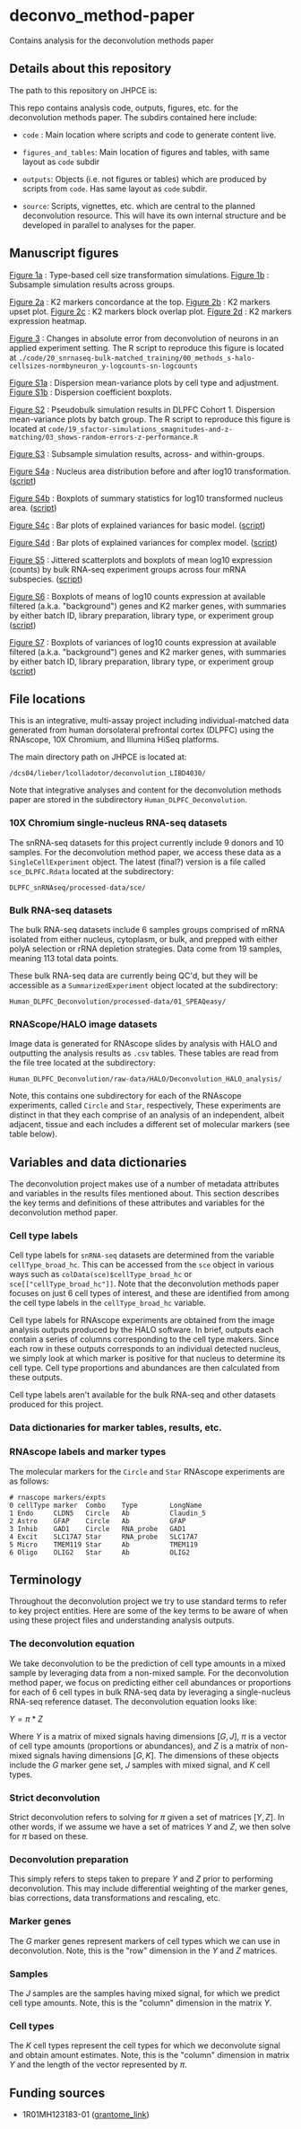 # deconvo_method-paper

Contains analysis for the deconvolution methods paper

## Details about this repository

The path to this repository on JHPCE is:

This repo contains analysis code, outputs, figures, etc. for the deconvolution methods paper. The subdirs contained here include:

* `code` : Main location where scripts and code to generate content live.

* `figures_and_tables`: Main location of figures and tables, with same layout as `code` subdir

* `outputs`: Objects (i.e. not figures or tables) which are produced by scripts from `code`. Has same layout as `code` subdir.

* `source`: Scripts, vignettes, etc. which are central to the planned deconvolution resource. This will have its own internal structure and be developed in parallel to analyses for the paper.

## Manuscript figures

[Figure 1a]() : Type-based cell size transformation simulations.
[Figure 1b]() : Subsample simulation results across groups.

[Figure 2a]() : K2 markers concordance at the top.
[Figure 2b]() : K2 markers upset plot.
[Figure 2c]() : K2 markers block overlap plot.
[Figure 2d]() : K2 markers expression heatmap.

[Figure 3]() : Changes in absolute error from deconvolution of neurons in an applied experiment setting. The R script to reproduce this figure is located at `./code/20_snrnaseq-bulk-matched_training/00_methods_s-halo-cellsizes-normbyneuron_y-logcounts-sn-logcounts`

[Figure S1a]() : Dispersion mean-variance plots by cell type and adjustment.
[Figure S1b]() : Dispersion coefficient boxplots.

[Figure S2]() : Pseudobulk simulation results in DLPFC Cohort 1. Dispersion mean-variance plots by batch group. The R script to reproduce this figure is located at `code/19_sfactor-simulations_smagnitudes-and-z-matching/03_shows-random-errors-z-performance.R`

[Figure S3]() : Subsample simulation results, across- and within-groups.

[Figure S4a](./outputs/13_halo-outputs-analysis/ggboxplot_nucleus-area.jpg) : Nucleus area distribution before and after log10 transformation. ([script](./code/13_halo-outputs-analysis/02_plot-normalized-variables.R))

[Figure S4b](./outputs/13_halo-outputs-analysis/ggboxplot_slide-summary-statistics_norm-area.jpg) : Boxplots of summary statistics for log10 transformed nucleus area. ([script](./code/13_halo-outputs-analysis/03_summary-statistics-marker-area.R))

[Figure S4c](./outputs/13_halo-outputs-analysis/ggbarplot_basic-model_variance-explained.jpg) : Bar plots of explained variances for basic model. ([script](./code/13_halo-outputs-analysis/06_variances-explained.R))

[Figure S4d](./outputs/13_halo-outputs-analysis/ggbarplot_complex-model_variance-explained.jpg) : Bar plots of explained variances for complex model. ([script](./code/13_halo-outputs-analysis/06_variances-explained.R))

[Figure S5](./outputs/11_bulk-expression-analysis/ggplot-jitter-boxplot_mean-expression_bulk-rna-types.jpg) : Jittered scatterplots and boxplots of mean log10 expression (counts) by bulk RNA-seq experiment groups across four mRNA subspecies. ([script](./code/11_bulk-expression-analysis/09_deg-mrna-subspecies-bulk.R))

[Figure S6](./outputs/11_bulk-expression-analysis/ggplot-boxplot_mean_k2-marker-vs-background_bulk-groups.jpg) : Boxplots of means of log10 counts expression at available filtered (a.k.a. "background") genes and K2 marker genes, with summaries by either batch ID, library preparation, library type, or experiment group ([script](./code/11_bulk-expression-analysis/05_compare-k2markers-vs-background-bulk.R))

[Figure S7](./outputs/11_bulk-expression-analysis/ggplot-boxplot_variance_k2-marker-vs-background_bulk-groups.jpg) : Boxplots of variances of log10 counts expression at available filtered (a.k.a. "background") genes and K2 marker genes, with summaries by either batch ID, library preparation, library type, or experiment group ([script](./code/11_bulk-expression-analysis/05_compare-k2markers-vs-background-bulk.R))

## File locations

This is an integrative, multi-assay project including individual-matched data generated from human dorsolateral prefrontal cortex (DLPFC) using the RNAscope, 10X Chromium, and Illumina HiSeq platforms. 

The main directory path on JHPCE is located at:

`/dcs04/lieber/lcolladotor/deconvolution_LIBD4030/`

Note that integrative analyses and content for the deconvolution methods paper are stored in the subdirectory `Human_DLPFC_Deconvolution`.

### 10X Chromium single-nucleus RNA-seq datasets

The snRNA-seq datasets for this project currently include 9 donors and 10 samples. For the deconvolution method paper, we access these data as a `SingleCellExperiment` object. The latest (final?) version is a file called `sce_DLPFC.Rdata` located at the subdirectory:

`DLPFC_snRNAseq/processed-data/sce/`

### Bulk RNA-seq datasets

The bulk RNA-seq datasets include 6 samples groups comprised of mRNA isolated from either nucleus, cytoplasm, or bulk, and prepped with either polyA selection or rRNA depletion strategies. Data come from 19 samples, meaning 113 total data points. 

These bulk RNA-seq data are currently being QC'd, but they will be accessible as a `SummarizedExperiment` object located at the subdirectory:

`Human_DLPFC_Deconvolution/processed-data/01_SPEAQeasy/`

### RNAScope/HALO image datasets

Image data is generated for RNAscope slides by analysis with HALO and outputting the analysis results as `.csv` tables. These tables are read from the file tree located at the subdirectory:

`Human_DLPFC_Deconvolution/raw-data/HALO/Deconvolution_HALO_analysis/`

Note, this contains one subdirectory for each of the RNAscope experiments, called `Circle` and `Star`, respectively, These experiments are distinct in that they each comprise of an analysis of an independent, albeit adjacent, tissue and each includes a different set of molecular markers (see table below).

## Variables and data dictionaries

The deconvolution project makes use of a number of metadata attributes and variables in the results files mentioned about. This section describes the key terms and definitions of these attributes and variables for the deconvolution method paper.

### Cell type labels

Cell type labels for `snRNA-seq` datasets are determined from the variable `cellType_broad_hc`. This can be accessed from the `sce` object in various ways such as `colData(sce)$cellType_broad_hc` or `sce[["cellType_broad_hc"]]`. Note that the deconvolution methods paper focuses on just 6 cell types of interest, and these are identified from among the cell type labels in the `cellType_broad_hc` variable.

Cell type labels for RNAscope experiments are obtained from the image analysis outputs produced by the HALO software. In brief, outputs each contain a series of columns corresponding to the cell type makers. Since each row in these outputs corresponds to an individual detected nucleus, we simply look at which marker is positive for that nucleus to determine its cell type. Cell type proportions and abundances are then calculated from these outputs.

Cell type labels aren't available for the bulk RNA-seq and other datasets produced for this project.

### Data dictionaries for marker tables, results, etc.

### RNAscope labels and marker types

The molecular markers for the `Circle` and `Star` RNAscope experiments are as follows:

```
# rnascope markers/expts
0 cellType marker  Combo	Type		LongName
1 Endo     CLDN5   Circle	Ab 			Claudin_5 
2 Astro    GFAP    Circle	Ab 			GFAP
3 Inhib    GAD1    Circle	RNA_probe	GAD1
4 Excit    SLC17A7 Star		RNA_probe	SLC17A7
5 Micro    TMEM119 Star		Ab 			TMEM119
6 Oligo    OLIG2   Star		Ab			OLIG2
```

## Terminology

Throughout the deconvolution project we try to use standard terms to refer to key project entities. Here are some of the
key terms to be aware of when using these project files and understanding analysis outputs.

### The deconvolution equation

We take deconvolution to be the prediction of cell type amounts in a mixed sample by leveraging data from a non-mixed sample. For the deconvolution method paper, we focus on predicting either cell abundances or proportions for each of 6 cell types in bulk RNA-seq data by leveraging a single-nucleus RNA-seq reference dataset. The deconvolution equation looks like:

$Y = \pi * Z$

Where $Y$ is a matrix of mixed signals having dimensions $[G,J]$, $\pi$ is a vector of cell type amounts (proportions or abundances), and $Z$ is a matrix of non-mixed signals having dimensions $[G,K]$. The dimensions of these objects include the $G$ marker gene set, $J$ samples with mixed signal, and $K$ cell types.

### Strict deconvolution

Strict deconvolution refers to solving for $\pi$ given a set of matrices $[Y,Z]$. In other words, if we assume we have a set of matrices $Y$ and $Z$, we then solve for $\pi$ based on these.

### Deconvolution preparation

This simply refers to steps taken to prepare $Y$ and $Z$ prior to performing deconvolution. This may include differential weighting of the marker genes, bias corrections, data transformations and rescaling, etc.

### Marker genes

The $G$ marker genes represent markers of cell types which we can use in deconvolution. Note, this is the "row" dimension in the $Y$ and $Z$ matrices.

### Samples

The $J$ samples are the samples having mixed signal, for which we predict cell type amounts. Note, this is the "column" dimension in the matrix $Y$.

### Cell types

The $K$ cell types represent the cell types for which we deconvolute signal and obtain amount estimates. Note, this is the "column" dimension in matrix $Y$ and the length of the vector represented by $\pi$.

## Funding sources

* 1R01MH123183-01 ([grantome_link](https://grantome.com/grant/NIH/R01-MH123183-01))